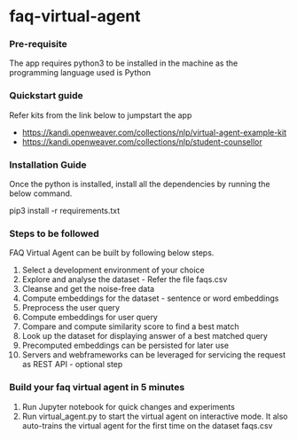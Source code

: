 # faq-virtual-agent

### Pre-requisite

The app requires python3 to be installed in the machine as the programming language used is Python

### Quickstart guide

Refer kits from the link below to jumpstart the app

* https://kandi.openweaver.com/collections/nlp/virtual-agent-example-kit
* https://kandi.openweaver.com/collections/nlp/student-counsellor

### Installation Guide

Once the python is installed, install all the dependencies by running the below command.

pip3 install -r requirements.txt

### Steps to be followed

FAQ Virtual Agent can be built by following below steps.

  1. Select a development environment of your choice
  2. Explore and analyse the dataset - Refer the file faqs.csv
  3. Cleanse and get the noise-free data
  4. Compute embeddings for the dataset - sentence or word embeddings
  5. Preprocess the user query
  6. Compute embeddings for user query
  7. Compare and compute similarity score to find a best match
  8. Look up the dataset for displaying answer of a best matched query
  9. Precomputed embeddings can be persisted for later use
  10. Servers and webframeworks can be leveraged for servicing the request as REST API - optional step


### Build your faq virtual agent in 5 minutes

1. Run Jupyter notebook for quick changes and experiments
2. Run virtual_agent.py to start the virtual agent on interactive mode. It also auto-trains the virtual agent for the first time on the dataset faqs.csv

